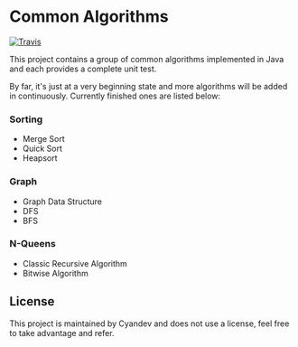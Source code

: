 # Common Algorithms

[![Travis](https://travis-ci.org/unixzii/Algorithms.svg?branch=master)](https://travis-ci.org/unixzii/Algorithms)

This project contains a group of common algorithms implemented in Java and each provides a complete unit test.

By far, it's just at a very beginning state and more algorithms will be added in continuously. Currently finished ones are listed below:

### Sorting
* Merge Sort
* Quick Sort
* Heapsort

### Graph
* Graph Data Structure
* DFS
* BFS

### N-Queens
* Classic Recursive Algorithm
* Bitwise Algorithm

## License
This project is maintained by Cyandev and does not use a license, feel free to take advantage and refer.
